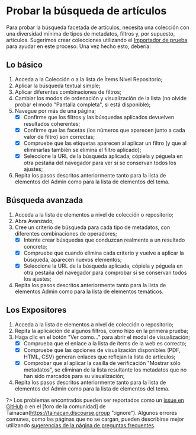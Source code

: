 # Probar la búsqueda de artículos

Para probar la búsqueda facetada de artículos, necesita una colección con una diversidad mínima de tipos de metadatos, filtros y, por supuesto, artículos. Sugerimos crear colecciones utilizando el [Importador de prueba](/es-mx/importers#test-importer) para ayudar en este proceso. Una vez hecho esto, debería:

## Lo básico

1. Acceda a la Colección o a la lista de Ítems Nivel Repositorio;
2. Aplicar la búsqueda textual simple;
3. Aplicar diferentes combinaciones de filtros;
4. Cambiar los modos de ordenación y visualización de la lista (no olvide probar el modo "Pantalla completa", si está disponible);
5. Navegue por más de una página;
   - [x] Confirme que los filtros y las búsquedas aplicados devuelven resultados coherentes;
   - [x] Confirme que las facetas (los números que aparecen junto a cada valor de filtro) son correctas;
   - [x] Compruebe que las etiquetas aparecen al aplicar un filtro (y que al eliminarlas también se elimina el filtro aplicado);
   - [x] Seleccione la URL de la búsqueda aplicada, cópiela y péguela en otra pestaña del navegador para ver si se conservan todos los ajustes;
6. Repita los pasos descritos anteriormente tanto para la lista de elementos del Admin como para la lista de elementos del tema.

## Búsqueda avanzada

1. Acceda a la lista de elementos a nivel de colección o repositorio;
2. Abra Avanzado;
3. Cree un criterio de búsqueda para cada tipo de metadatos, con diferentes combinaciones de operadores;
   - [x] Intente crear búsquedas que conduzcan realmente a un resultado concreto;
   - [x] Compruebe que cuando elimina cada criterio y vuelve a aplicar la búsqueda, aparecen nuevos elementos;
   - [x] Seleccione la URL de la búsqueda aplicada, cópiela y péguela en otra pestaña del navegador para comprobar si se conservan todos los ajustes;
4. Repita los pasos descritos anteriormente tanto para la lista de elementos Admin como para la lista de elementos temáticos.

## Los Expositores

1. Acceda a la lista de elementos a nivel de colección o repositorio;
2. Repita la aplicación de algunos filtros, como hizo en la primera prueba;
3. Haga clic en el botón "Ver como..." para abrir el modal de visualización;
   - [x] Comprueba que el enlace a la lista de ítems de la web es correcto;
   - [x] Compruebe que las opciones de visualización disponibles (PDF, HTML, CSV) generan enlaces que reflejan la lista de artículos;
   - [x] Comprobar que al aplicar la casilla de verificación "Mostrar sólo metadatos", se eliminan de la lista resultante los metadatos que no han sido marcados para su visualización;
4. Repita los pasos descritos anteriormente tanto para la lista de elementos del Admin como para la lista de elementos del tema.

?> Los problemas encontrados pueden ser reportados como un [issue en GitHub](https://github.com/tainacan/tainacan/issues ":ignore") o en el [foro de la comunidad] de Tainacan(https://tainacan.discourse.group ":ignore"). Algunos errores comunes, como las páginas que no se cargan, pueden describirse mejor utilizando [sugerencias de la página de preguntas frecuentes](/es-mx/faq#He-encontrado-un-error-cómo-debo-proceder).
